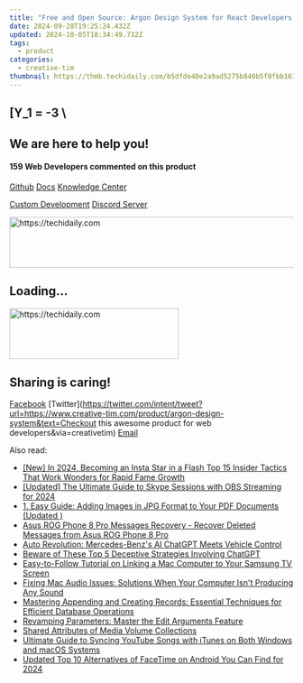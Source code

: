 ```yaml
---
title: "Free and Open Source: Argon Design System for React Developers Enhancing Bootstrap Integration with Readymade Components"
date: 2024-09-28T19:25:24.432Z
updated: 2024-10-05T18:34:49.732Z
tags:
  - product
categories:
  - creative-tim
thumbnail: https://thmb.techidaily.com/b5dfde40e2a9ad5275b840b5f0fbb161aac4de7d7745911720b5a34076945390.jpg
---
```


## \[Y_1 = -3 \

## We are here to help you!

#### 159 Web Developers commented on this product

[Github](https://github.com/creativetimofficial/argon-design-system) [Docs](https://tools.techidaily.com/creative-tim/products/) [Knowledge Center](https://tools.techidaily.com/creative-tim/products/) 

[Custom Development](https://tools.techidaily.com/creative-tim/products/) [Discord Server](https://discord.com/invite/FhCJCaHdQa) 

<!-- affiliate ads begin -->
<a href="https://aligracehair.sjv.io/c/5597632/1918666/19272" target="_top" id="1918666">
  <img src="//a.impactradius-go.com/display-ad/19272-1918666" border="0" alt="https://techidaily.com" width="728" height="90"/>
</a>
<img height="0" width="0" src="https://aligracehair.sjv.io/i/5597632/1918666/19272" style="position:absolute;visibility:hidden;" border="0" />
<!-- affiliate ads end -->

## Loading...

<!-- affiliate ads begin -->
<a href="https://laganoo.pxf.io/c/5597632/1657396/16446" target="_top" id="1657396">
  <img src="//a.impactradius-go.com/display-ad/16446-1657396" border="0" alt="https://techidaily.com" width="300" height="90"/>
</a>
<img height="0" width="0" src="https://laganoo.pxf.io/i/5597632/1657396/16446" style="position:absolute;visibility:hidden;" border="0" />
<!-- affiliate ads end -->

## Sharing is caring!

[Facebook](https://www.facebook.com/sharer/sharer.php?u=https://www.creative-tim.com/product/argon-design-system?src=sdkpreparse) [Twitter](https://twitter.com/intent/tweet?url=https://www.creative-tim.com/product/argon-design-system&text=Checkout this awesome product for web developers&via=creativetim) [Email](https://tools.techidaily.com/creative-tim/products/)

<ins class="adsbygoogle"
     style="display:block"
     data-ad-format="autorelaxed"
     data-ad-client="ca-pub-7571918770474297"
     data-ad-slot="1223367746"></ins>

<ins class="adsbygoogle"
     style="display:block"
     data-ad-client="ca-pub-7571918770474297"
     data-ad-slot="8358498916"
     data-ad-format="auto"
     data-full-width-responsive="true"></ins>

<span class="atpl-alsoreadstyle">Also read:</span>
<div><ul>
<li><a href="https://instagram-video-recordings.techidaily.com/new-in-2024-becoming-an-insta-star-in-a-flash-top-15-insider-tactics-that-work-wonders-for-rapid-fame-growth/"><u>[New] In 2024, Becoming an Insta Star in a Flash Top 15 Insider Tactics That Work Wonders for Rapid Fame Growth</u></a></li>
<li><a href="https://video-capture.techidaily.com/updated-the-ultimate-guide-to-skype-sessions-with-obs-streaming-for-2024/"><u>[Updated] The Ultimate Guide to Skype Sessions with OBS Streaming for 2024</u></a></li>
<li><a href="https://fox-sys.techidaily.com/1727401258237-1-easy-guide-adding-images-in-jpg-format-to-your-pdf-documents-updated/"><u>1. Easy Guide: Adding Images in JPG Format to Your PDF Documents (Updated )</u></a></li>
<li><a href="https://phone-solutions.techidaily.com/asus-rog-phone-8-pro-messages-recovery-recover-deleted-messages-from-asus-rog-phone-8-pro-by-fonelab-android-recover-messages/"><u>Asus ROG Phone 8 Pro Messages Recovery - Recover Deleted Messages from Asus ROG Phone 8 Pro</u></a></li>
<li><a href="https://tech-savvy.techidaily.com/auto-revolution-mercedes-benzs-ai-chatgpt-meets-vehicle-control/"><u>Auto Revolution: Mercedes-Benz's AI ChatGPT Meets Vehicle Control</u></a></li>
<li><a href="https://tech-revival.techidaily.com/beware-of-these-top-5-deceptive-strategies-involving-chatgpt/"><u>Beware of These Top 5 Deceptive Strategies Involving ChatGPT</u></a></li>
<li><a href="https://fox-sys.techidaily.com/easy-to-follow-tutorial-on-linking-a-mac-computer-to-your-samsung-tv-screen/"><u>Easy-to-Follow Tutorial on Linking a Mac Computer to Your Samsung TV Screen</u></a></li>
<li><a href="https://sound-issues.techidaily.com/fixing-mac-audio-issues-solutions-when-your-computer-isnt-producing-any-sound/"><u>Fixing Mac Audio Issues: Solutions When Your Computer Isn't Producing Any Sound</u></a></li>
<li><a href="https://fox-sys.techidaily.com/mastering-appending-and-creating-records-essential-techniques-for-efficient-database-operations/"><u>Mastering Appending and Creating Records: Essential Techniques for Efficient Database Operations</u></a></li>
<li><a href="https://fox-sys.techidaily.com/revamping-parameters-master-the-edit-arguments-feature/"><u>Revamping Parameters: Master the Edit Arguments Feature</u></a></li>
<li><a href="https://fox-sys.techidaily.com/shared-attributes-of-media-volume-collections/"><u>Shared Attributes of Media Volume Collections</u></a></li>
<li><a href="https://fox-sys.techidaily.com/ultimate-guide-to-syncing-youtube-songs-with-itunes-on-both-windows-and-macos-systems/"><u>Ultimate Guide to Syncing YouTube Songs with iTunes on Both Windows and macOS Systems</u></a></li>
<li><a href="https://voice-adjusting.techidaily.com/updated-top-10-alternatives-of-facetime-on-android-you-can-find-for-2024/"><u>Updated Top 10 Alternatives of FaceTime on Android You Can Find for 2024</u></a></li>
</ul></div>

